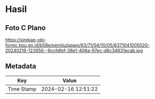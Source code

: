 # Hasil

## Foto C Plano

https://sirekap-obj-formc.kpu.go.id/b58e/pemilu/ppwp/63/71/04/10/05/6371041005020-20240216-122656--9ccfdfef-38e1-406a-97ec-d8c34631ecab.jpg


## Metadata

| Key        | Value               |
| ---------- | ------------------- |
| Time Stamp | 2024-02-16 12:51:22 |



